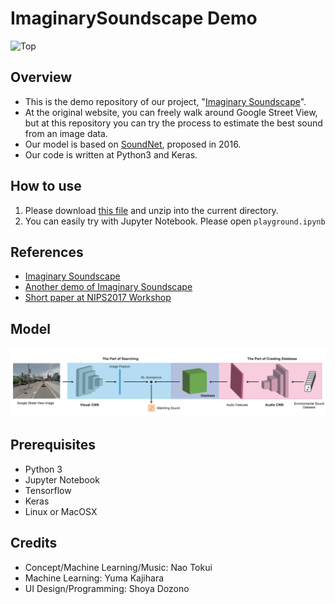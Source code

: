 # ImaginarySoundscape Demo
![Top](http://qosmo.jp/article/wp-content/uploads/sites/3/2018/01/soundscape.png)

## Overview
- This is the demo repository of our project, "[Imaginary Soundscape](http://imaginarysoundscape.qosmo.jp/)".
- At the original website, you can freely walk around Google Street View, but at this repository you can try the process to estimate the best sound from an image data.
- Our model is based on [SoundNet](http://soundnet.csail.mit.edu/), proposed in 2016.
- Our code is written at Python3 and Keras.

## How to use
1. Please download [this file](https://github.com/Kajiyu/ImaginarySoundscapeDemo/releases/download/v1.0.0/data.zip) and unzip into the current directory.
2. You can easily try with Jupyter Notebook. Please open `playground.ipynb`

## References
- [Imaginary Soundscape](http://imaginarysoundscape.qosmo.jp/)
- [Another demo of Imaginary Soundscape](http://imaginarysoundscape2.qosmo.jp/)
- [Short paper at NIPS2017 Workshop](https://nips2017creativity.github.io/doc/Imaginary_Soundscape.pdf)

## Model
![assets/model.jpg](assets/model.jpg)

## Prerequisites
- Python 3
- Jupyter Notebook
- Tensorflow
- Keras
- Linux or MacOSX

## Credits
- Concept/Machine Learning/Music: Nao Tokui
- Machine Learning: Yuma Kajihara
- UI Design/Programming: Shoya Dozono
